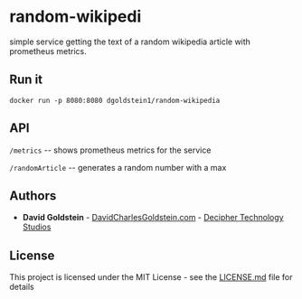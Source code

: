 # random-wikipedi
simple service getting the text of a random wikipedia article with prometheus metrics.

## Run it

```
docker run -p 8080:8080 dgoldstein1/random-wikipedia
```

## API

`/metrics` -- shows prometheus metrics for the service

`/randomArticle` -- generates a random number with a max


## Authors

* **David Goldstein** - [DavidCharlesGoldstein.com](http://www.davidcharlesgoldstein.com/?github-password-service) - [Decipher Technology Studios](http://deciphernow.com/)

## License

This project is licensed under the MIT License - see the [LICENSE.md](LICENSE.md) file for details
